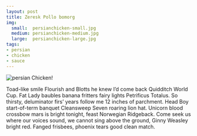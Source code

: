 ```yaml
---
layout: post
title: Zeresk Pollo bomorg
img:
  small:  persianchicken-small.jpg
  medium: persianchicken-medium.jpg
  large:  persianchicken-large.jpg
tags:
- persian
- chicken
- sauce
---
```


![persian Chicken!]({{site.url}}/assets/images/persianchicken-large.jpg)

Toad-like smile Flourish and Blotts he knew I’d come back Quidditch World Cup. Fat Lady baubles banana fritters fairy lights Petrificus Totalus. So thirsty, deluminator firs’ years follow me 12 inches of parchment. Head Boy start-of-term banquet Cleansweep Seven roaring lion hat. Unicorn blood crossbow mars is bright tonight, feast Norwegian Ridgeback. Come seek us where our voices sound, we cannot sing above the ground, Ginny Weasley bright red. Fanged frisbees, phoenix tears good clean match.